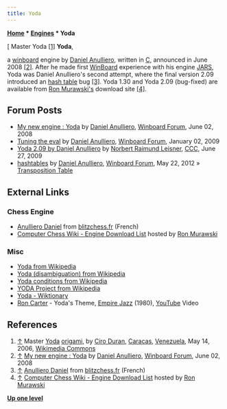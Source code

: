 ```yaml
---
title: Yoda
---
```

**[Home](Home "Home") \* [Engines](Engines "Engines") \* Yoda**



[ Master Yoda <a id="cite-note-1" href="#cite-ref-1">[1]</a>
**Yoda**,  

a [winboard](WinBoard "WinBoard") engine by [Daniel Anulliero](Daniel_Anulliero "Daniel Anulliero"), written in [C](C "C"), announced in June 2008 <a id="cite-note-2" href="#cite-ref-2">[2]</a>. 
After he made first [WinBoard](WinBoard "WinBoard") experience with his engine [JARS](index.php?title=JARS&action=edit&redlink=1 "JARS (page does not exist)"), Yoda was Daniel Anulliero's second attempt, where the final version 2.09 introduced an [hash table](Transposition_Table "Transposition Table") bug <a id="cite-note-3" href="#cite-ref-3">[3]</a>. 
Yoda 1.30 and Yoda 2.09 (bug-fixed) are available from [Ron Murawski's](Ron_Murawski "Ron Murawski") download site <a id="cite-note-4" href="#cite-ref-4">[4]</a>. 



## Forum Posts


* [My new engine : Yoda](http://www.open-aurec.com/wbforum/viewtopic.php?f=2&t=49232) by [Daniel Anulliero](Daniel_Anulliero "Daniel Anulliero"), [Winboard Forum](Computer_Chess_Forums "Computer Chess Forums"), June 02, 2008
* [Tuning the eval](http://www.open-aurec.com/wbforum/viewtopic.php?f=4&t=49818) by [Daniel Anulliero](Daniel_Anulliero "Daniel Anulliero"), [Winboard Forum](Computer_Chess_Forums "Computer Chess Forums"), January 02, 2009
* [Yoda 2.09 by Daniel Anulliero](http://www.talkchess.com/forum/viewtopic.php?t=28681) by [Norbert Raimund Leisner](Norbert_Raimund_Leisner "Norbert Raimund Leisner"), [CCC](CCC "CCC"), June 27, 2009
* [hashtables](http://www.open-aurec.com/wbforum/viewtopic.php?f=4&t=52394) by [Daniel Anulliero](Daniel_Anulliero "Daniel Anulliero"), [Winboard Forum](Computer_Chess_Forums "Computer Chess Forums"), May 22, 2012 » [Transposition Table](Transposition_Table "Transposition Table")


## External Links


### Chess Engine


* [Anulliero Daniel](http://www.blitzchess.fr/fr/common/info/les-programmeurs/anulliero-daniel.html) from [blitzchess.fr](http://www.blitzchess.fr/) (French)
* [Computer Chess Wiki - Engine Download List](http://computer-chess.org/doku.php?id=computer_chess:wiki:download:engine_download_list) hosted by [Ron Murawski](Ron_Murawski "Ron Murawski")


### Misc


* [Yoda from Wikipedia](https://en.wikipedia.org/wiki/Yoda)
* [Yoda (disambiguation) from Wikipedia](https://en.wikipedia.org/wiki/Yoda_(disambiguation))
* [Yoda conditions from Wikipedia](https://en.wikipedia.org/wiki/Yoda_conditions)
* [YODA Project from Wikipedia](https://en.wikipedia.org/wiki/YODA_Project)
* [Yoda - Wiktionary](https://en.wiktionary.org/wiki/Yoda)
* [Ron Carter](Category:Ron_Carter "Category:Ron Carter") - Yoda's Theme, [Empire Jazz](https://en.wikipedia.org/wiki/Empire_Jazz) (1980), [YouTube](https://en.wikipedia.org/wiki/YouTube) Video


 
## References


1. <a id="cite-ref-1" href="#cite-note-1">↑</a> Master [Yoda](https://en.wikipedia.org/wiki/Yoda) [origami](https://en.wikipedia.org/wiki/Origami), by [Ciro Duran](https://www.flickr.com/people/25076052@N00), [Caracas](https://en.wikipedia.org/wiki/Caracas), [Venezuela](https://en.wikipedia.org/wiki/Venezuela), May 14, 2006, [Wikimedia Commons](https://en.wikipedia.org/wiki/Wikimedia_Commons)
2. <a id="cite-ref-2" href="#cite-note-2">↑</a> [My new engine : Yoda](http://www.open-aurec.com/wbforum/viewtopic.php?f=2&t=49232) by [Daniel Anulliero](Daniel_Anulliero "Daniel Anulliero"), [Winboard Forum](Computer_Chess_Forums "Computer Chess Forums"), June 02, 2008
3. <a id="cite-ref-3" href="#cite-note-3">↑</a> [Anulliero Daniel](http://www.blitzchess.fr/fr/common/info/les-programmeurs/anulliero-daniel.html) from [blitzchess.fr](http://www.blitzchess.fr/) (French)
4. <a id="cite-ref-4" href="#cite-note-4">↑</a> [Computer Chess Wiki - Engine Download List](http://computer-chess.org/doku.php?id=computer_chess:wiki:download:engine_download_list) hosted by [Ron Murawski](Ron_Murawski "Ron Murawski")

**[Up one level](Engines "Engines")**







 

